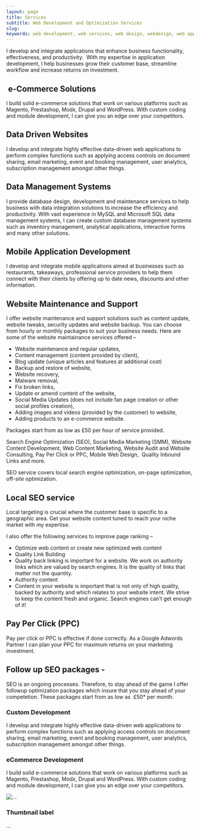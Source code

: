 ```yaml
---
layout: page
title: Services
subtitle: Web Development and Optimization Services
slug: 
keywords: web development, web services, web design, webdesign, web application, web applications, web app, web apps, wordpress, wordpress website, site speed
---
```


<p>I develop and integrate applications that enhance business functionality, effectiveness, and productivity.&nbsp; With my&nbsp;expertise in application development, I help businesses grow their customer base, streamline workflow and increase returns on investment.</p>

<h2>&nbsp;e-Commerce Solutions</h2>

<p><i class="fa fa-shopping-cart fa-2x"></i> I build solid e-commerce solutions that work on various platforms such as Magento, Prestashop, Modx, Drupal and WordPress. With custom coding and module development, I can give you an edge over your competitors.</p>

<h2>Data Driven Websites</h2>

<p>I develop and integrate highly effective data-driven&nbsp;web applications to perform complex functions such as applying access controls on document sharing, email marketing, event and booking management, user analytics, subscription management amongst other things.</p>

<h2>Data Management Systems</h2>

<p>I provide database design, development and maintenance services to help business with data integration solutions to increase the efficiency and productivity. With vast experience in MySQL and Microsoft SQL data management systems, I can create custom&nbsp;database management systems such as inventory management, analytical applications, interactive forms and many other solutions.</p>

<h2>Mobile Application Development</h2>

<p>I develop and integrate mobile applications aimed at businesses such as restaurants, takeaways, professional service providers to help them connect with their clients by offering up to date news, discounts and other information.</p>

<h2>Website Maintenance and Support</h2>

<p>I offer website maintenance and support solutions such as content update, website tweaks, security updates and website backup. You can choose from hourly or monthly packages to suit your business needs. Here are some of the website maintainance services offered &ndash;</p> 

<ul>
	<li>Website maintenance and regular updates,</li>
	<li>Content management (content provided by client),</li>
	<li>Blog update (unique articles and features at additional cost)</li>
	<li>Backup and restore of website,</li>
	<li>Website recovery,</li>
	<li>Malware removal,</li>
	<li>Fix broken links,</li>
	<li>Update or amend content of the website,</li>
	<li>Social Media Updates (does not include fan page creation or other social profiles creation),</li>
	<li>Adding images and videos (provided by the customer) to website,</li>
	<li>Adding products to an e-commerce website.</li>
</ul>

<p>Packages start from as low as £50 per hour of service provided. </p>

<p>Search Engine Optimization (SEO), Social Media Marketing (SMM), Website Content Development, Web Content Marketing, Website Audit and Website Consulting, Pay Per Click or PPC, Mobile Web Design, &nbsp;Quality Inbound Links and more.</p>

<p>SEO service covers local search engine optimization, on-page optimization, off-site optimization.</p>

<h2>Local SEO service</h2>

<p>Local targeting is crucial where the customer base is specific to a geographic area. Get your website content tuned to reach your&nbsp;niche market with my expertise.</p>

<p>I also offer the following services to improve page ranking&nbsp;&ndash;</p>

<ul>
	<li>Optimize&nbsp;web content or create new optimized web content</li>
	<li>Quality Link Building</li>
	<li>Quality back linking is important for a website. We work on authority links which are valued by search engines. It is the quality of links that matter not the quantity.</li>
	<li>Authority content</li>
	<li>Content in your website is important that is not only of high quality, backed by authority and which relates to your website intent. We strive to keep the content fresh and organic. Search engines can&rsquo;t get enough of it!</li>
</ul>

<h2>Pay Per Click (PPC)</h2>

<p>Pay per click or PPC is effective if done correctly. As a Google Adwords Partner I can plan your PPC for maximum returns on your marketing investment.&nbsp;</p>

<h2>Follow up SEO packages -</h2>

<p>SEO is an&nbsp;ongoing processes. Therefore, to stay ahead of the game I offer followup optimization packages which insure that you stay ahead of your competetion.&nbsp;These packages start from as low as &nbsp;&pound;50* per month.&nbsp;</p>

<div class="row">
  <div class="col-sm-6 col-md-4">
    <div class="thumbnail">
      <i class="fa fa-code fa-3x"></i>
      <div class="caption">
        <h3>Custom Development</h3>
        <p>I develop and integrate highly effective data-driven&nbsp;web applications to perform complex functions such as applying access controls on document sharing, email marketing, event and booking management, user analytics, subscription management amongst other things.</p>
      </div>
    </div>
  </div>
    <div class="col-sm-6 col-md-4">
    <div class="thumbnail">
        <h3><i class="fa fa-shopping-cart fa-2x"></i> eCommerce Development</h3>
        <p>I build solid e-commerce solutions that work on various platforms such as Magento, Prestashop, Modx, Drupal and WordPress. With custom coding and module development, I can give you an edge over your competitors.</p>
    </div>
  </div>
      <div class="col-sm-6 col-md-4">
    <div class="thumbnail">
      <img src="..." alt="...">
      <div class="caption">
        <h3>Thumbnail label</h3>
        <p>...</p>
      </div>
    </div>
  </div>
</div>
